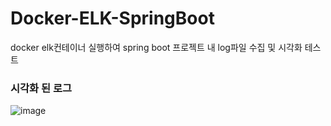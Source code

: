 # Docker-ELK-SpringBoot
docker elk컨테이너 실행하여 spring boot 프로젝트 내 log파일 수집 및 시각화 테스트


### 시각화 된 로그
![image](https://user-images.githubusercontent.com/72364918/149055233-13a31022-7726-46fb-9d4d-604f1ac0e7aa.png)
